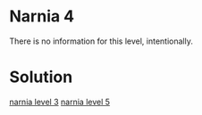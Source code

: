 <h1>Narnia 4</h1>

<p>There is no information for this level, intentionally.</p>

<h1>Solution</h1>

[narnia level 3](narnia/tasks/narnia3.md)
[narnia level 5](narnia/tasks/narnia5.md)
